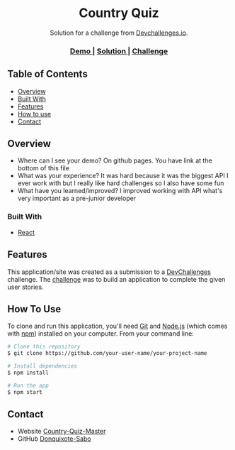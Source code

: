<h1 align="center">Country Quiz</h1>

<div align="center">
   Solution for a challenge from  <a href="http://devchallenges.io" target="_blank">Devchallenges.io</a>.
</div>

<div align="center">
  <h3>
    <a href="https://donquixotesabo.github.io/Country-Quiz-Master/">
      Demo
    </a>
    <span> | </span>
    <a href="https://github.com/DonquixoteSabo/Country-Quiz-Master">
      Solution
    </a>
    <span> | </span>
    <a href="https://devchallenges.io/challenges/Bu3G2irnaXmfwQ8sZkw8">
      Challenge
    </a>
  </h3>
</div>


## Table of Contents

- [Overview](#overview)
- [Built With](#built-with)
- [Features](#features)
- [How to use](#how-to-use)
- [Contact](#contact)

## Overview

- Where can I see your demo?
On github pages. You have link at the bottom of this file
- What was your experience?
It was hard because it was the biggest API I ever work with but I really like hard challenges so I also have some fun
- What have you learned/improved?
I improved working with API what's very important as a pre-junior developer

### Built With

- [React](https://reactjs.org/)

## Features

This application/site was created as a submission to a [DevChallenges](https://devchallenges.io/challenges) challenge. The [challenge](https://devchallenges.io/challenges/ohgVTyJCbm5OZyTB2gNY) was to build an application to complete the given user stories.

## How To Use

To clone and run this application, you'll need [Git](https://git-scm.com) and [Node.js](https://nodejs.org/en/download/) (which comes with [npm](http://npmjs.com)) installed on your computer. From your command line:

```bash
# Clone this repository
$ git clone https://github.com/your-user-name/your-project-name

# Install dependencies
$ npm install

# Run the app
$ npm start
```

## Contact

- Website [Country-Quiz-Master](https://donquixotesabo.github.io/Country-Quiz-Master/)
- GitHub [Donquixote-Sabo](https://https://donquixotesabo.github.io/Country-Quiz-Master/)

